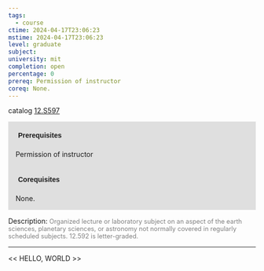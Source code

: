 ```yaml
---
tags:
  - course
ctime: 2024-04-17T23:06:23
mstime: 2024-04-17T23:06:23
level: graduate
subject: 
university: mit
completion: open
percentage: 0
prereq: Permission of instructor
coreq: None.
---
```


catalog [12.S597](http://student.mit.edu/catalog/m12c.html#12.S597)

<span style="display: block; padding: 15px; background-color: rgb(100, 100, 100, 0.2);"><font id="m_prereq882_0" style="display: block; font-family: Arial, sans-serif; font-weight: bold; padding: 5px">Prerequisites</font><br><span id="prereq882_0">Permission of instructor</span></span>
<span style="display: block; padding: 15px; background-color: rgb(100, 100, 100, 0.2);"><font id="m_coreq882_0" style="display: block; font-family: Arial, sans-serif; font-weight: bold; padding: 5px">Corequisites</font><br><span id="coreq882_0">None.</span></span>

<font style="">Description:</font>
<font style="color: grey; font-size: 0.8rem;">Organized lecture or laboratory subject on an aspect of the earth sciences, planetary sciences, or astronomy not normally covered in regularly scheduled subjects. 12.592 is letter-graded.</font>



---

<< HELLO, WORLD >>
